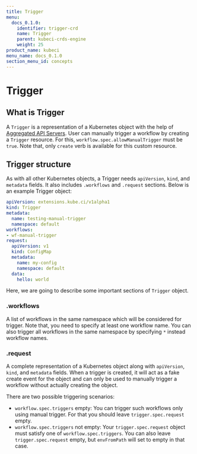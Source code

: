 ```yaml
---
title: Trigger
menu:
  docs_0.1.0:
    identifier: trigger-crd
    name: Trigger
    parent: kubeci-crds-engine
    weight: 25
product_name: kubeci
menu_name: docs_0.1.0
section_menu_id: concepts
---
```


# Trigger

## What is Trigger

A `Trigger` is a representation of a Kubernetes object with the help of [Aggregated API Servers](https://github.com/kubernetes/community/blob/master/contributors/design-proposals/api-machinery/aggregated-api-servers.md). User can manually trigger a workflow by creating a `Trigger` resource. For this, `workflow.spec.allowManualTrigger` must be `true`. Note that, only `create` verb is available for this custom resource.

## Trigger structure

As with all other Kubernetes objects, a Trigger needs `apiVersion`, `kind`, and `metadata` fields. It also includes `.workflows` and `.request` sections. Below is an example Trigger object:

```yaml
apiVersion: extensions.kube.ci/v1alpha1
kind: Trigger
metadata:
  name: testing-manual-trigger
  namespace: default
workflows:
- wf-manual-trigger
request:
  apiVersion: v1
  kind: ConfigMap
  metadata:
    name: my-config
    namespace: default
  data:
    hello: world
```

Here, we are going to describe some important sections of `Trigger` object.

### .workflows

A list of workflows in the same namespace which will be considered for trigger. Note that, you need to specify at least one workflow name. You can also trigger all workflows in the same namespace by specifying `*` instead workflow names.

### .request

A complete representation of a Kubernetes object along with `apiVersion`, `kind`, and `metadata` fields. When a trigger is created, it will act as a fake create event for the object and can only be used to manually trigger a workflow without actually creating the object.

There are two possible triggering scenarios:

- `workflow.spec.triggers` empty: You can trigger such workflows only using manual trigger. For that you should leave `trigger.spec.request` empty.
- `workflow.spec.triggers` not empty: Your `trigger.spec.request` object must satisfy one of `workflow.spec.triggers`. You can also leave `trigger.spec.request` empty, but `envFromPath` will set to empty in that case.
